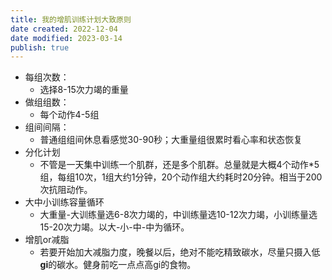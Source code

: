 ```yaml
---
title: 我的增肌训练计划大致原则
date created: 2022-12-04
date modified: 2023-03-14
publish: true
---
```


- 每组次数：
	- 选择8-15次力竭的重量
- 做组组数：
	- 每个动作4-5组
- 组间间隔：
	- 普通组组间休息看感觉30-90秒；大重量组很累时看心率和状态恢复
- 分化计划
	- 不管是一天集中训练一个肌群，还是多个肌群。总量就是大概4个动作*5组，每组10次，1组大约1分钟，20个动作组大约耗时20分钟。相当于200次抗阻动作。
- 大中小训练容量循环
	- 大重量-大训练量选6-8次力竭的，中训练量选10-12次力竭，小训练量选15-20次力竭。以大-小-中-中为循环。
- 增肌or减脂
	- 若要开始加大减脂力度，晚餐以后，绝对不能吃精致碳水，尽量只摄入低**gi**的碳水。健身前吃一点点高gi的食物。